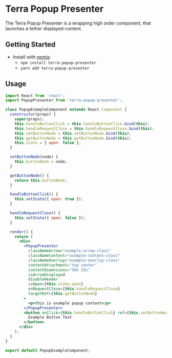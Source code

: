 # Terra Popup Presenter

The Terra Popup Presenter is a wrapping high order component, that launches a tether displayed content.

## Getting Started

- Install with [npmjs](https://www.npmjs.com):
  - `npm install terra-popup-presenter`
  - `yarn add terra-popup-presenter`

## Usage

```jsx
import React from 'react';
import PopupPresenter from 'terra-popup-presenter';

class PopupExampleComponent extends React.Component {
  constructor(props) {
    super(props);
    this.handleButtonClick = this.handleButtonClick.bind(this);
    this.handleRequestClose = this.handleRequestClose.bind(this);
    this.setButtonNode = this.setButtonNode.bind(this);
    this.getButtonNode = this.getButtonNode.bind(this);
    this.state = { open: false };
  }

  setButtonNode(node) {
    this.buttonNode = node;
  }

  getButtonNode() {
    return this.buttonNode;
  }

  handleButtonClick() {
    this.setState({ open: true });
  }

  handleRequestClose() {
    this.setState({ open: false });
  }

  render() {
    return (
      <div>
        <PopupPresenter
          classNameArrow="example-arrow-class"
          classNameContent="example-content-class"
          classNameOverlay="example-overlay-class"
          contentAttachment="top center"
          contentDimensions="50x 25x"
          isArrowDisplayed
          disableHeader
          isOpen={this.state.open}
          onRequestClose={this.handleRequestClose}
          targetRef={this.getButtonNode}
        >
          <p>this is example popup content</p>
        </PopupPresenter>
        <button onClick={this.handleButtonClick} ref={this.setButtonNode}>
          Example Button Text
        </button>
      </div>
    );
  }
}

export default PopupExampleComponent;
```
